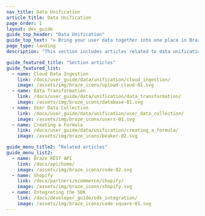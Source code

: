 ```yaml
---
nav_title: Data Unification
article_title: Data Unification
page_order: 1
layout: dev_guide
guide_top_header: "Data Unification"
guide_top_text: "> Bring your user data together into one place in Braze. No matter the source of your data, you can unify it all to get a complete picture of who your users are, including their behaviors, preferences, and actions."
page_type: landing
description: "This section includes articles related to data unification in the Braze Data Platform."

guide_featured_title: "Section articles"
guide_featured_list:
  - name: Cloud Data Ingestion
    link: /docs/user_guide/data/unification/cloud_ingestion/
    image: /assets/img/braze_icons/upload-cloud-01.svg
  - name: Data Transformation
    link: /docs/user_guide/data/unification/data_transformation/
    image: /assets/img/braze_icons/database-01.svg
  - name: User Data Collection
    link: /docs/user_guide/data/unification/user_data_collection/
    image: /assets/img/braze_icons/users-01.svg
  - name: Creating a Formula
    link: /docs/user_guide/data/unification/creating_a_formula/
    image: /assets/img/braze_icons/beaker-02.svg

guide_menu_title2: "Related articles"
guide_menu_list2:
  - name: Braze REST API
    link: /docs/api/home/
    image: /assets/img/braze_icons/code-02.svg
  - name: Shopify
    link: /docs/partners/ecommerce/shopify/
    image: /assets/img/braze_icons/shopify.svg
  - name: Integrating the SDK
    link: /docs/developer_guide/sdk_integration/
    image: /assets/img/braze_icons/code-square-01.svg
---
```

<br><br>
